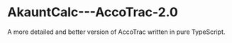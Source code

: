 # AkauntCalc---AccoTrac-2.0
A more detailed and better version of AccoTrac written in pure TypeScript.
